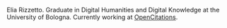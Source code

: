 Elia Rizzetto.
Graduate in Digital Humanities and Digital Knowledge at the University of Bologna.
Currently working at [OpenCitations](https://opencitations.net/).

<!---
eliarizzetto/eliarizzetto is a ✨ special ✨ repository because its `README.md` (this file) appears on your GitHub profile.
You can click the Preview link to take a look at your changes.
--->
